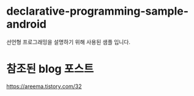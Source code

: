 # declarative-programming-sample-android
선언형 프로그래밍을 설명하기 위해 사용된 샘플 입니다.

# 참조된 blog 포스트
https://areema.tistory.com/32

